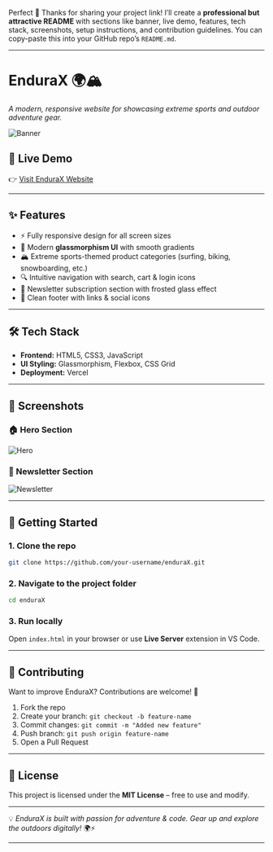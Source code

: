 Perfect 🚀 Thanks for sharing your project link!
I’ll create a **professional but attractive README** with sections like banner, live demo, features, tech stack, screenshots, setup instructions, and contribution guidelines.
You can copy-paste this into your GitHub repo’s `README.md`.

---

# EnduraX 🌍🏔️

*A modern, responsive website for showcasing extreme sports and outdoor adventure gear.*

![Banner](Assets/hero_img.png)

## 🔗 Live Demo

👉 [Visit EnduraX Website](https://endura-x-tmqz-git-main-aryans-projects-2459726a.vercel.app/)

---

## ✨ Features

* ⚡ Fully responsive design for all screen sizes
* 🎨 Modern **glassmorphism UI** with smooth gradients
* 🏔️ Extreme sports-themed product categories (surfing, biking, snowboarding, etc.)
* 🔍 Intuitive navigation with search, cart & login icons
* 📰 Newsletter subscription section with frosted glass effect
* 📜 Clean footer with links & social icons

---

## 🛠️ Tech Stack

* **Frontend:** HTML5, CSS3, JavaScript
* **UI Styling:** Glassmorphism, Flexbox, CSS Grid
* **Deployment:** Vercel

---

## 📸 Screenshots

### 🏠 Hero Section

![Hero](Assets/hero_img.png)

### 📩 Newsletter Section

![Newsletter](Assets/footer_banner.png)

---

## 🚀 Getting Started

### 1. Clone the repo

```bash
git clone https://github.com/your-username/enduraX.git
```

### 2. Navigate to the project folder

```bash
cd enduraX
```

### 3. Run locally

Open `index.html` in your browser or use **Live Server** extension in VS Code.

---

## 🤝 Contributing

Want to improve EnduraX? Contributions are welcome! 🎉

1. Fork the repo
2. Create your branch: `git checkout -b feature-name`
3. Commit changes: `git commit -m "Added new feature"`
4. Push branch: `git push origin feature-name`
5. Open a Pull Request

---

## 📜 License

This project is licensed under the **MIT License** – free to use and modify.

---

💡 *EnduraX is built with passion for adventure & code. Gear up and explore the outdoors digitally!* 🌍⚡

---
